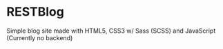 # RESTBlog
Simple blog site made with HTML5, CSS3 w/ Sass (SCSS) and JavaScript (Currently no backend)
